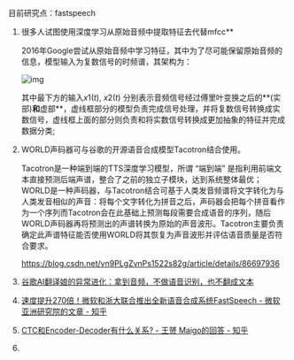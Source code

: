 目前研究点：fastspeech

1. 很多人试图使用深度学习从原始音频中提取特征去代替mfcc**

   2016年Google尝试从原始音频中学习特征，其中为了尽可能保留原始音频的信息，模型输入为复数信号的时频谱，其架构为：

   ![img](https://pic2.zhimg.com/80/v2-2de7013395665a165c2ada552201cf35_hd.jpg)

   其中最下方的输入$x1(t)$, $x2(t)$ 分别表示音频信号经过傅里叶变换之后的**(实部)**和**虚部**，虚线框部分的模型负责完成信号处理，并将复数信号转换成实数信号，虚线框上面的部分则负责和将实数信号转换成更加抽象的特征并完成数据分类;

2. WORLD声码器可与谷歌的开源语音合成模型Tacotron结合使用。

   Tacotron是一种端到端的TTS深度学习模型，所谓 “端到端” 是指利用前端文本直接预测后端声谱，整合了之前的独立子模块，达到系统整体最优；WORLD是一种声码器，与Tacotron结合可基于人类发音频谱将文字转化为与人类发音相似的声音：将每个文字转化为拼音之后，声码器会把每个拼音看作为一个序列而Tacotron会在此基础上预测每段需要合成语音的序列，随后WORLD声码器再将预测出的声谱转换为原始的声音波形。Tacotron主要负责确定此声谱特征能否使用WORLD将其恢复为声音波形并评估语音质量是否符合要求。

   <https://blog.csdn.net/vn9PLgZvnPs1522s82g/article/details/86697936>

3. [谷歌AI翻译娘的异常进化：拿到音频，不做语音识别，也不翻成文本](https://zhuanlan.zhihu.com/p/62671765)

4. [速度提升270倍！微软和浙大联合推出全新语音合成系统FastSpeech - 微软亚洲研究院的文章 - 知乎](https://zhuanlan.zhihu.com/p/67544816)

5. [CTC和Encoder-Decoder有什么关系? - 王赟 Maigo的回答 - 知乎](https://www.zhihu.com/question/279927514/answer/410472982)

6. 